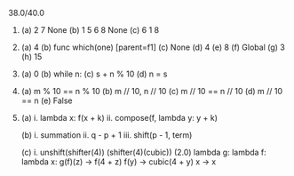 38.0/40.0

1.  (a) 2 7 None
    (b)
    1
    5 6
    8
    None
    (c) 6 1 8

2.  (a) 4
    (b) func which(one) [parent=f1]
    (c) None
    (d) 4
    (e) 8
    (f) Global
    (g) 3
    (h) 15

3.  (a) 0
    (b) while n:
    (c) s + n % 10
    (d) n = s

4.  (a) m % 10 == n % 10
    (b) m // 10, n // 10
    (c) m // 10 == n // 10
    (d) m // 10 == n
    (e) False

5.  (a)
    i.  lambda x: f(x + k)
    ii. compose(f, lambda y: y + k)

    (b)
    i.    summation
    ii.   q - p + 1
    iii.  shift(p - 1, term)

    (c)
    i.
    unshift(shifter(4)) (shifter(4)(cubic)) (2.0)
    lambda g: lambda f: lambda x:
    g(f)(z) -> f(4 + z)
    f(y) -> cubic(4 + y)
    x -> x

